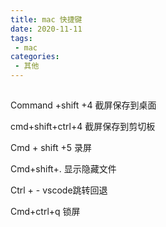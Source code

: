```yaml
---
title: mac 快捷键
date: 2020-11-11
tags:
 - mac
categories:
 - 其他
---
```


##

Command +shift +4  截屏保存到桌面

cmd+shift+ctrl+4     截屏保存到剪切板

Cmd + shift +5 录屏

Cmd+shift+.  显示隐藏文件

Ctrl + -  vscode跳转回退

Cmd+ctrl+q 锁屏

